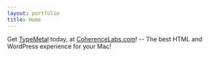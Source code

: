 ```yaml
---
layout: portfolio
title: Home
---
```

Get [TypeMetal](https://coherencelabs.com/typemetal) today, at [CoherenceLabs.com](https://coherencelabs.com)! -- The best HTML and WordPress experience for your Mac!
